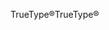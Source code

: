 <span data-ttu-id="da827-101">TrueType®</span><span class="sxs-lookup"><span data-stu-id="da827-101">TrueType®</span></span>